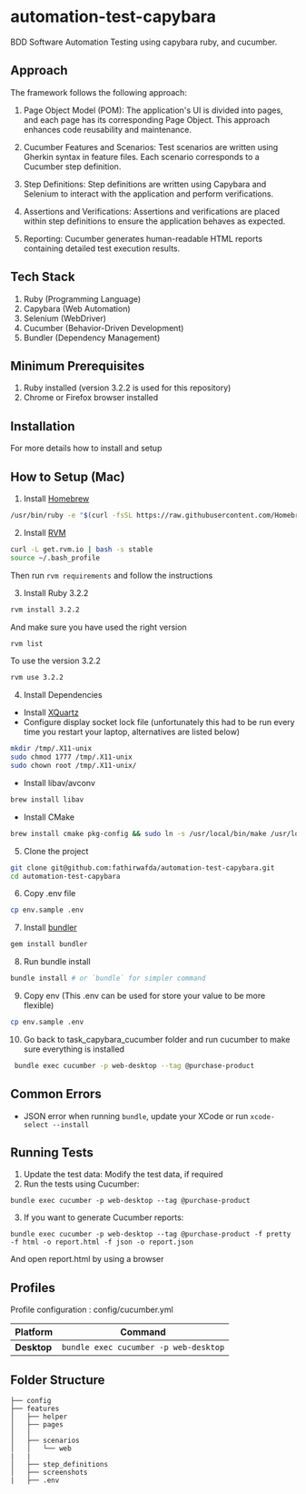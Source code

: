 # automation-test-capybara
BDD Software Automation Testing using capybara ruby, and cucumber.

## Approach
The framework follows the following approach:

1. Page Object Model (POM): The application's UI is divided into pages, and each page has its corresponding Page Object. This approach enhances code reusability and maintenance.

2. Cucumber Features and Scenarios: Test scenarios are written using Gherkin syntax in feature files. Each scenario corresponds to a Cucumber step definition.

3. Step Definitions: Step definitions are written using Capybara and Selenium to interact with the application and perform verifications.

4. Assertions and Verifications: Assertions and verifications are placed within step definitions to ensure the application behaves as expected.

5. Reporting: Cucumber generates human-readable HTML reports containing detailed test execution results.

## Tech Stack
1. Ruby (Programming Language)
2. Capybara (Web Automation)
3. Selenium (WebDriver)
4. Cucumber (Behavior-Driven Development)
5. Bundler (Dependency Management)

## Minimum Prerequisites
1. Ruby installed (version 3.2.2 is used for this repository)
2. Chrome or Firefox browser installed

## Installation
For more details how to install and setup
## How to Setup (Mac)

1. Install [Homebrew](https://brew.sh/)

  ```bash
  /usr/bin/ruby -e "$(curl -fsSL https://raw.githubusercontent.com/Homebrew/install/master/install)"
  ```

2. Install [RVM](https://rvm.io/)

  ```bash
  curl -L get.rvm.io | bash -s stable
  source ~/.bash_profile
  ```

  Then run `rvm requirements` and follow the instructions

3. Install Ruby 3.2.2

  ```bash
  rvm install 3.2.2
  ```
  And make sure you have used the right version

  ```bash
  rvm list
  ```

  To use the version 3.2.2

  ```bash
  rvm use 3.2.2
  ```

4. Install Dependencies

  * Install [XQuartz](https://www.xquartz.org)
  * Configure display socket lock file (unfortunately this had to be run every time you restart your laptop, alternatives are listed below)

  ```bash
  mkdir /tmp/.X11-unix
  sudo chmod 1777 /tmp/.X11-unix
  sudo chown root /tmp/.X11-unix/
  ```

  * Install libav/avconv

  ```bash
  brew install libav
  ```

  * Install CMake

  ```bash
  brew install cmake pkg-config && sudo ln -s /usr/local/bin/make /usr/local/bin/gmake
  ```

5. Clone the project

  ```bash
  git clone git@github.com:fathirwafda/automation-test-capybara.git
  cd automation-test-capybara
  ```

6. Copy .env file

  ```bash
  cp env.sample .env
  ```

7. Install [bundler](http://bundler.io/)

  ```bash
  gem install bundler
  ```

8. Run bundle install

  ```bash
  bundle install # or `bundle` for simpler command
  ```
9. Copy env (This .env can be used for store your value to be more flexible)

  ```bash
  cp env.sample .env
  ```
10. Go back to task_capybara_cucumber folder and run cucumber to make sure everything is installed

   ```bash
    bundle exec cucumber -p web-desktop --tag @purchase-product
   ```

## Common Errors

* JSON error when running `bundle`, update your XCode or run `xcode-select --install`


## Running Tests
1. Update the test data: Modify the test data, if required
2. Run the tests using Cucumber:

```
bundle exec cucumber -p web-desktop --tag @purchase-product
```
3. If you want to generate Cucumber reports:
```
bundle exec cucumber -p web-desktop --tag @purchase-product -f pretty -f html -o report.html -f json -o report.json
```
And open report.html by using a browser

## Profiles
Profile configuration : config/cucumber.yml

| Platform                    | Command                                             |
|-----------------------------|-----------------------------------------------------|
| **Desktop**                 | `bundle exec cucumber -p web-desktop`               |

## Folder Structure

```
├── config
├── features
│   ├── helper
│   ├── pages
│   │   
│   ├── scenarios
│   │   └── web
|   |
│   ├── step_definitions
│   ├── screenshots
|   ├── .env
```